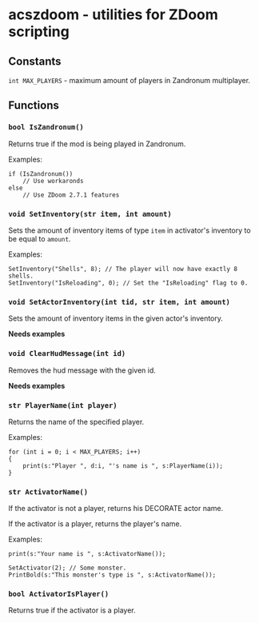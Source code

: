 acszdoom - utilities for ZDoom scripting
========================================


Constants
---------

`int MAX_PLAYERS` - maximum amount of players in Zandronum multiplayer.

Functions
---------

### `bool IsZandronum()`
Returns true if the mod is being played in Zandronum.

Examples:
	
	if (IsZandronum())
		// Use workaronds
	else
		// Use ZDoom 2.7.1 features
		

### `void SetInventory(str item, int amount)`
Sets the amount of inventory items of type `item`
in activator's inventory to be equal to `amount`.

Examples:
	
	SetInventory("Shells", 8); // The player will now have exactly 8 shells.
	SetInventory("IsReloading", 0); // Set the "IsReloading" flag to 0.
	
### `void SetActorInventory(int tid, str item, int amount)`
Sets the amount of inventory items in the given actor's inventory.

**Needs examples**

### `void ClearHudMessage(int id)`
Removes the hud message with the given id.

**Needs examples**

### `str PlayerName(int player)`
Returns the name of the specified player.

Examples:

	for (int i = 0; i < MAX_PLAYERS; i++)
	{
		print(s:"Player ", d:i, "'s name is ", s:PlayerName(i));
	}

### `str ActivatorName()`
If the activator is not a player, returns his DECORATE actor name.

If the activator is a player, returns the player's name.

Examples:

	print(s:"Your name is ", s:ActivatorName());
	
	SetActivator(2); // Some monster.
	PrintBold(s:"This monster's type is ", s:ActivatorName());

### `bool ActivatorIsPlayer()`
Returns true if the activator is a player.